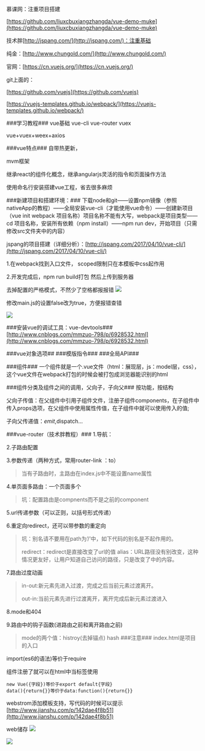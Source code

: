 
慕课网：注重项目搭建

[https://github.com/liuxcbuxiangzhangda/vue-demo-muke](https://github.com/liuxcbuxiangzhangda/vue-demo-muke)

技术胖[http://jspang.com/](http://jspang.com/)：注重基础

纯金：[http://www.chungold.com/](http://www.chungold.com/)


官网：[https://cn.vuejs.org/](https://cn.vuejs.org/)

git上面的：

[https://github.com/vuejs](https://github.com/vuejs)

[https://vuejs-templates.github.io/webpack/](https://vuejs-templates.github.io/webpack/)


###学习教程###
vue基础 vue-cli vue-router vuex

vue+vuex+weex+axios

###vue特点###
自带热更新，

mvm框架

继承react的组件化概念，继承angularjs灵活的指令和页面操作方法

使用命名行安装搭建vue工程，省去很多麻烦

###新建项目和搭建环境：###
下载node和git——设置npm镜像（参照nativeApp的教程）——全局安装vue-cli（才能使用vue命令）——创建新项目（vue init webpack 项目名称）项目名称不能有大写，webpack是项目类型——cd 项目名称，安装所有依赖（npm install）——npm run dev，开始项目（只需修改src文件夹中的内容）

jspang的项目搭建（详细分析）：[http://jspang.com/2017/04/10/vue-cli/](http://jspang.com/2017/04/10/vue-cli/)

1.在webpack找到入口文件，<style scoped></style> scoped限制只在本模板中css起作用

2.开发完成后，npm run build打包 然后上传到服务器

去掉配置的严格模式，不然少了空格都报报错
![](https://i.imgur.com/X42rTW1.png)

修改main.js的设置false改为true，方便报错查错

![](https://i.imgur.com/zFuVrAQ.png)

###安装vue的调试工具：vue-devtools###
[http://www.cnblogs.com/mmzuo-798/p/6928532.html](http://www.cnblogs.com/mmzuo-798/p/6928532.html)


###vue对象选项##
###模版指令###
###全局API###

###组件###
一个组件就是一个.vue文件（html：展现层，js：model层，css），这个vue文件在webpack打包的时候会被打包成浏览器能识别的html

###组件分类及组件之间的调用，父向子，子向父###
按功能，按结构

父向子传值：在父组件中引用子组件文件，注册子组件components，在子组件中传入props选项，在父组件中使用属性传值，在子组件中就可以使用传入的值;

子向父传递值：$emit,$dispatch...

###vue-router（技术胖教程）###
1.导航：<router-link to=""></router-link>

2.子路由配置

3.参数传递（两种方式，常用router-link ：to）
> 当有子路由时，主路由在index.js中不能设置name属性

4.单页面多路由：一个页面多个<router-view>
> 坑：配置路由是compnents而不是之前的component

5.url传递参数（可以正则，以括号形式传递）

6.重定向redirect，还可以带参数的重定向
> 坑：别名请不要用在path为’/’中，如下代码的别名是不起作用的。
> 
> redirect：redirect是直接改变了url的值
alias：URL路径没有别改变，这种情况更友好，让用户知道自己访问的路径，只是改变了<router-view>中的内容。

7.路由过度动画<transition name="">

> in-out:新元素先进入过渡，完成之后当前元素过渡离开。
> 
> out-in:当前元素先进行过渡离开，离开完成后新元素过渡进入

8.mode和404

9.路由中的钩子函数(进路由之前和离开路由之前)

> mode的两个值：histroy(去掉锚点) hash
###注意###
index.html是项目的入口

import(es6的语法)等价于require

组件注册了就可以在html中当标签使用

    new Vue({字段})等价于export default{字段}
    data(){return{}}等价于data:function(){return{}}



webstrom添加模板支持，写代码的时候可以提示
[http://www.jianshu.com/p/142dae4f8b51](http://www.jianshu.com/p/142dae4f8b51)

web储存
![](https://i.imgur.com/kDhsOZQ.png)

![](https://i.imgur.com/pr1hY4w.png)


